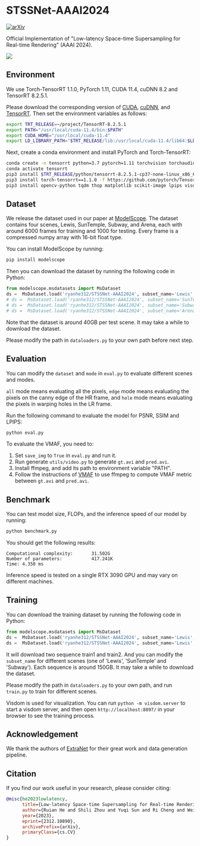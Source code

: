 # STSSNet-AAAI2024

[![arXiv](https://img.shields.io/badge/arXiv-2312.10890-b31b1b.svg)](https://arxiv.org/abs/2312.10890)

Official Implementation of "Low-latency Space-time Supersampling for Real-time Rendering" (AAAI 2024).


[![](https://markdown-videos-api.jorgenkh.no/youtube/8aPu2ECwVLk)](https://youtu.be/8aPu2ECwVLk)

## Environment

We use Torch-TensorRT 1.1.0, PyTorch 1.11, CUDA 11.4, cuDNN 8.2 and TensorRT 8.2.5.1. 

Please download the corresponding version of [CUDA](https://developer.nvidia.com/cuda-11-4-1-download-archive), [cuDNN](https://developer.nvidia.com/rdp/cudnn-archive), and [TensorRT](https://developer.nvidia.com/nvidia-tensorrt-download). Then set the environment variables as follows:

```bash
export TRT_RELEASE=~/project/TensorRT-8.2.5.1
export PATH="/usr/local/cuda-11.4/bin:$PATH"
export CUDA_HOME="/usr/local/cuda-11.4"
export LD_LIBRARY_PATH="$TRT_RELEASE/lib:/usr/local/cuda-11.4/lib64:$LD_LIBRARY_PATH"
```

Next, create a conda environment and install PyTorch and Torch-TensorRT:

```bash
conda create -n tensorrt python=3.7 pytorch=1.11 torchvision torchaudio cudatoolkit=11.3 -c pytorch -y
conda activate tensorrt
pip3 install $TRT_RELEASE/python/tensorrt-8.2.5.1-cp37-none-linux_x86_64.whl
pip3 install torch-tensorrt==1.1.0 -f https://github.com/pytorch/TensorRT/releases/download/v1.1.0/torch_tensorrt-1.1.0-cp37-cp37m-linux_x86_64.whl
pip3 install opencv-python tqdm thop matplotlib scikit-image lpips visdom numpy pytorch_msssim
```

## Dataset

We release the dataset used in our paper at [ModelScope](https://www.modelscope.cn/datasets/ryanhe312/STSSNet-AAAI2024). The dataset contains four scenes, Lewis, SunTemple, Subway, and Arena, each with around 6000 frames for training and 1000 for testing. Every frame is a compressed numpy array with 16-bit float type. 

You can install ModelScope by running:

```bash
pip install modelscope
```

Then you can download the dataset by running the following code in Python:

```python
from modelscope.msdatasets import MsDataset
ds =  MsDataset.load('ryanhe312/STSSNet-AAAI2024', subset_name='Lewis', split='test')
# ds =  MsDataset.load('ryanhe312/STSSNet-AAAI2024', subset_name='SunTemple', split='test')
# ds =  MsDataset.load('ryanhe312/STSSNet-AAAI2024', subset_name='Subway', split='test')
# ds =  MsDataset.load('ryanhe312/STSSNet-AAAI2024', subset_name='Arena', split='test')
```

Note that the dataset is around 40GB per test scene. It may take a while to download the dataset.

Please modify the path in `dataloaders.py` to your own path before next step.

## Evaluation

You can modify the `dataset` and `mode` in `eval.py` to evaluate different scenes and modes.

`all` mode means evaluating all the pixels, `edge` mode means evaluating the pixels on the canny edge of the HR frame, and `hole` mode means evaluating the pixels in warping holes in the LR frame.

Run the following command to evaluate the model for PSNR, SSIM and LPIPS:

```bash
python eval.py
```

To evaluate the VMAF, you need to:

1. Set `save_img` to `True` in `eval.py` and run it.
2. Run generate `utils/video.py` to generate `gt.avi` and `pred.avi`.
3. Install ffmpeg, and add its path to environment variable "PATH".
4. Follow the instructions of [VMAF](https://github.com/Netflix/vmaf) to use ffmpeg to compute VMAF metric between `gt.avi` and `pred.avi`.

## Benchmark

You can test model size, FLOPs, and the inference speed of our model by running:

```bash
python benchmark.py
```

You should get the following results:

```
Computational complexity:       31.502G 
Number of parameters:           417.241K
Time: 4.350 ms
```

Inference speed is tested on a single RTX 3090 GPU and may vary on different machines.

## Training

You can download the training dataset by running the following code in Python:

```python
from modelscope.msdatasets import MsDataset
ds =  MsDataset.load('ryanhe312/STSSNet-AAAI2024', subset_name='Lewis', split='train')
ds =  MsDataset.load('ryanhe312/STSSNet-AAAI2024', subset_name='Lewis', split='validation')
```

It will download two sequence train1 and train2. And you can modify the `subset_name` for different scenes (one of 'Lewis', 'SunTemple' and 'Subway'). Each sequence is around 150GB. It may take a while to download the dataset.

Please modify the path in `dataloaders.py` to your own path, and run `train.py` to train for different scenes. 

Visdom is used for visualization. You can run `python -m visdom.server` to start a visdom server, and then open `http://localhost:8097/` in your browser to see the training process.

## Acknowledgement

We thank the authors of [ExtraNet](https://github.com/fuxihao66/ExtraNet) for their great work and data generation pipeline.

## Citation

If you find our work useful in your research, please consider citing:

```bibtex
@misc{he2023lowlatency,
      title={Low-latency Space-time Supersampling for Real-time Rendering}, 
      author={Ruian He and Shili Zhou and Yuqi Sun and Ri Cheng and Weimin Tan and Bo Yan},
      year={2023},
      eprint={2312.10890},
      archivePrefix={arXiv},
      primaryClass={cs.CV}
}
```